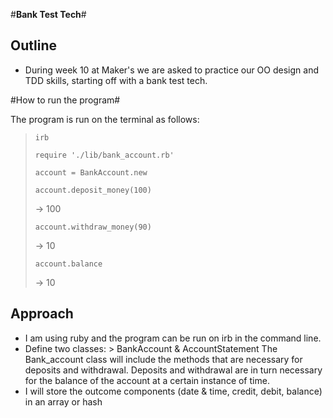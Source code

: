 #**Bank Test Tech**#

## Outline ##

- During week 10 at Maker's we are asked to practice our OO design and TDD skills, starting off with a bank test tech.

#How to run the program#

The program is run on the terminal as follows:

> `irb`
>
> `require './lib/bank_account.rb'`
>
> `account = BankAccount.new`
>
> `account.deposit_money(100)`
>
> -> 100
>
>`account.withdraw_money(90)`
>
> -> 10
>
>`account.balance`
>
> -> 10

## Approach ##

- I am using ruby and the program can be run on irb in the command line.
- Define two classes: > BankAccount & AccountStatement
    The Bank_account class will include the methods that are necessary for deposits and withdrawal. Deposits and withdrawal             are in turn necessary for the balance of the account at a certain instance of time.
- I will store the outcome components (date & time, credit, debit, balance) in an array or hash
